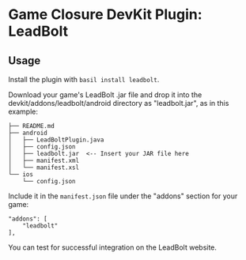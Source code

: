# Game Closure DevKit Plugin: LeadBolt

## Usage

Install the plugin with `basil install leadbolt`.

Download your game's LeadBolt .jar file and drop it into the devkit/addons/leadbolt/android directory as "leadbolt.jar", as in this example:

~~~
├── README.md
├── android
│   ├── LeadBoltPlugin.java
│   ├── config.json
│   ├── leadbolt.jar  <-- Insert your JAR file here
│   ├── manifest.xml
│   └── manifest.xsl
└── ios
    └── config.json
~~~

Include it in the `manifest.json` file under the "addons" section for your game:

~~~
"addons": [
	"leadbolt"
],
~~~

You can test for successful integration on the LeadBolt website.

